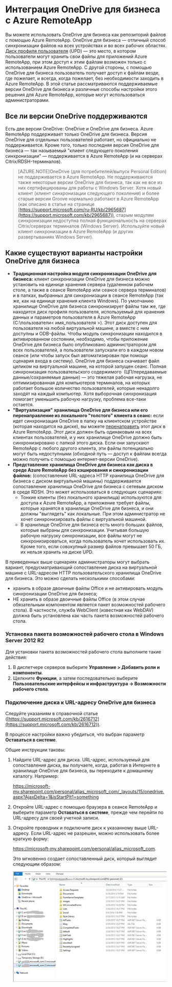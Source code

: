 <properties
   pageTitle="Интеграция OneDrive для бизнеса с Azure RemoteApp | Microsoft Azure"
   description="Сведения об использовании хранилища OneDrive для бизнеса для работы с Azure RemoteApp."
   services="remoteapp"
   documentationCenter=""
   authors="pavithir"
   manager="mbaldwin"
   editor=""/>

<tags
   ms.service="remoteapp"
   ms.devlang="na"
   ms.topic="hero-article"
   ms.tgt_pltfrm="na"
   ms.workload="compute"
   ms.date="01/13/2016"
   ms.author="elizapo"/>

# Интеграция OneDrive для бизнеса с Azure RemoteApp

Вы можете использовать OneDrive для бизнеса как репозиторий файлов с помощью Azure RemoteApp. OneDrive для бизнеса — отличный способ синхронизации файлов на всех устройствах и во всех рабочих областях. [Диск профиля пользователя](remoteapp-upd.md) (UPD) — это место, в котором пользователи могут хранить свои файлы для приложений Azure RemoteApp, при этом доступ к этим файлам возможен только с использованием Azure RemoteApp. С другой стороны, с помощью OneDrive для бизнеса пользователь получает доступ к файлам везде, где пожелает, и всегда, когда пожелает, без необходимости заходить в Azure RemoteApp. В этой статье рассматриваются поддерживаемые версии OneDrive для бизнеса и различные способы настройки этого решения для Azure RemoteApp, которые могут использоваться администраторами.

## Все ли версии OneDrive поддерживаются

Есть две версии OneDrive: OneDrive и OneDrive для бизнеса. Azure RemoteApp поддерживает только OneDrive для бизнеса. Версия OneDrive для отдельных пользователей работает, но официально не поддерживается. Кроме того, только последняя версия OneDrive для бизнеса — так называемый "клиент следующего поколения синхронизации" — поддерживается в Azure RemoteApp (и на серверах Citrix/RDSH-терминалов).

>[AZURE.NOTE]OneDrive (для потребителей/выпуск Personal Edition) не поддерживается в Azure RemoteApp. Не поддерживаются также некоторые версии OneDrive для бизнеса, так как не все из них сертифицированы для работы с Windows Server. Хотя новый клиент (клиент синхронизации следующего поколения) и более старые версии Groove нормально работают в Azure RemoteApp (как описано в статье на странице [https://support.microsoft.com/ru-RU/kb/2965687](https://support.microsoft.com/kb/2965687)), старым модулям синхронизации недоступна полная функциональность на серверах Citrix/серверах терминалов (Windows Server). Используйте новый клиент синхронизации в Azure RemoteApp (и других развертываниях Windows Server).

## Какие существуют варианты настройки OneDrive для бизнеса

- **Традиционная настройка модуля синхронизации OneDrive для бизнеса:** клиент синхронизации OneDrive для бизнеса можно установить на единице хранения сервера (удаленном рабочем столе, а также в сеансе RemoteApp или сеансе сервера терминалов) и в папках, выбранных для синхронизации в сеансе RemoteApp (так же, как на единице хранения клиента Windows). По умолчанию хранилище OneDrive для бизнеса синхронизирует файлы там же, где находится диск профиля пользователя, используемый для хранения данных и параметров пользователя в Azure RemoteApp (C:\\пользователи< имя\_пользователя >). Этот диск доступен для пользователя на любой виртуальной машине, а вместе с ним доступны и ODB-файлы. Чтобы модуль синхронизации находился в активированном состоянии, необходимо, чтобы приложение OneDrive для бизнеса было опубликовано администратором для всех пользователей, а пользователи запускали его в каждом новом сеансе (или чтобы запуск был автоматизирован при помощи сценария входа в систему). OneDrive для бизнеса скачивает файл целиком на виртуальной машине, на которой запущен сеанс. Полная синхронизация пользовательского содержимого  (ЦП/передаваемые данные/сохраняемые данные) — это тяжелая рабочая нагрузка, не оптимизированная для компьютеров терминалов, на которых работает большое количество пользователей, которые ненадолго заходят на каждый компьютер. Хотя выборочная синхронизация помогает уменьшить рабочую нагрузку, проблема все-таки остается.
- **"Виртуализация" хранилища OneDrive для бизнеса или его перенаправление из локального "толстого" клиента в сеанс:** если идет синхронизация OneDrive в папку на клиентском устройстве (которая находится на диске), вы можете [перенаправить](remoteapp-redirection.md) этот диск в Azure RemoteApp. Этот диск должен быть одинаковым на всех клиентах пользователей, и у них хранилище OneDrive должно быть синхронизировано с папкой этого диска. Если они запускают RemoteApp с любого другого клиента, эти файлы потенциально могут быть недоступными (обходной путь — доступ к файлам всегда можно получить с помощью интернет-версии OneDrive). 
- **Представление хранилища OneDrive для бизнеса как диска в среде Azure RemoteApp без кэширования и синхронизации файлов:** (сопоставление URL-адреса HTTP хранилища OneDrive для бизнеса с диском виртуальной машины) поддерживается сопоставление хранилища OneDrive для бизнеса с сетевым диском в среде RDSH. Это может использоваться в следующих сценариях: 
	- Тонкие клиенты (без локального хранилища) используются для доступа к Azure RemoteApp, а приложение требует файлы, которые хранятся в хранилище OneDrive для бизнеса, и они должны "выглядеть" как локальные. При этом администратор не хочет синхронизировать файлы с виртуальной машиной.
	- В хранилище OneDrive для бизнеса есть много больших файлов, которые выбраны для синхронизации. Учитывая большую рабочую нагрузку синхронизации, все файлы могут не синхронизироваться, когда пользователь хочет использовать их. Кроме того, если совокупный размер файлов превышает 50 ГБ, их нельзя хранить на диске UPD.

В приведенных выше сценариях администраторы могут выбрать вариант, предусматривающий сопоставление диска на виртуальной машине с URL-адресом HTTP пользовательского хранилища OneDrive для бизнеса. Это можно сделать несколькими способами:

- хранить в образе двоичные файлы Office и не активировать модуль синхронизации OneDrive для бизнеса;
- НЕ хранить в образе двоичные файлы Office (в этом случае обязательным компонентом является пакет возможностей рабочего стола). В частности, служба WebClient (известная как WebDAV) должна быть установлена как часть пакета возможностей рабочего стола. 

### Установка пакета возможностей рабочего стола в Windows Server 2012 R2
Для установки пакета возможностей рабочего стола выполните такие действия:

1. В диспетчере серверов выберите **Управление > Добавить роли и компоненты**.
2. Щелкните **Функции**, а затем последовательно выберите **Пользовательские интерфейсы и инфраструктура -> Возможности рабочего стола**.

### Подключение диска к URL-адресу OneDrive для бизнеса

Следуйте указаниям в справочной статье ([https://support.microsoft.com/kb/2616712](https://support.microsoft.com/kb/2616712)).
 
В процессе настройки важно убедиться, что выбран параметр **Оставаться в системе**.

Общие инструкции таковы:

1.	Найдите URL-адрес для диска. URL-адрес, используемый для сопоставления диска, вы получаете, когда, работая в Интернете в хранилище OneDrive для бизнеса, вы переходите к домашнему каталогу. Например:
 
	https://microsoft-my.sharepoint.com/personal/alias_microsoft_com/_layouts/15/onedrive.aspx?AjaxDelta=1&isStartPlt1=something
2.	Откройте URL-адрес с помощью браузера в сеансе RemoteApp и выберите параметр **Оставаться в системе**, прежде чем перейти по URL-адресу для своей учетной записи.
3.	Откройте проводник и подключите диск к указанному выше URL-адресу. Если URL-адрес не разрешен, можно использовать более краткую форму:
	
	https://microsoft-my.sharepoint.com/personal/alias_microsoft_com.

	Это мгновенно создает сопоставленный диск, который выглядит следующим образом:
 
	![OneDrive для бизнеса в качестве сопоставленного сетевого диска](./media/remoteapp-onedrive/ra-mappeddrive.png)

<!---HONumber=AcomDC_0121_2016-->